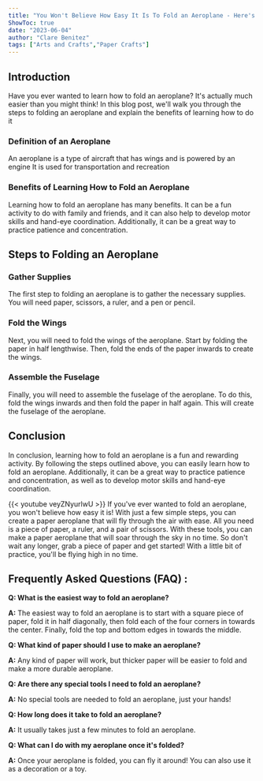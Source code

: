 ```yaml
---
title: "You Won't Believe How Easy It Is To Fold an Aeroplane - Here's How!"
ShowToc: true 
date: "2023-06-04"
author: "Clare Benitez" 
tags: ["Arts and Crafts","Paper Crafts"]
---
```

## Introduction 
Have you ever wanted to learn how to fold an aeroplane? It's actually much easier than you might think! In this blog post, we'll walk you through the steps to folding an aeroplane and explain the benefits of learning how to do it 

### Definition of an Aeroplane
An aeroplane is a type of aircraft that has wings and is powered by an engine It is used for transportation and recreation 

### Benefits of Learning How to Fold an Aeroplane
Learning how to fold an aeroplane has many benefits. It can be a fun activity to do with family and friends, and it can also help to develop motor skills and hand-eye coordination. Additionally, it can be a great way to practice patience and concentration. 

## Steps to Folding an Aeroplane

### Gather Supplies
The first step to folding an aeroplane is to gather the necessary supplies. You will need paper, scissors, a ruler, and a pen or pencil. 

### Fold the Wings
Next, you will need to fold the wings of the aeroplane. Start by folding the paper in half lengthwise. Then, fold the ends of the paper inwards to create the wings. 

### Assemble the Fuselage
Finally, you will need to assemble the fuselage of the aeroplane. To do this, fold the wings inwards and then fold the paper in half again. This will create the fuselage of the aeroplane. 

## Conclusion
In conclusion, learning how to fold an aeroplane is a fun and rewarding activity. By following the steps outlined above, you can easily learn how to fold an aeroplane. Additionally, it can be a great way to practice patience and concentration, as well as to develop motor skills and hand-eye coordination.

{{< youtube veyZNyurlwU >}} 
If you've ever wanted to fold an aeroplane, you won't believe how easy it is! With just a few simple steps, you can create a paper aeroplane that will fly through the air with ease. All you need is a piece of paper, a ruler, and a pair of scissors. With these tools, you can make a paper aeroplane that will soar through the sky in no time. So don't wait any longer, grab a piece of paper and get started! With a little bit of practice, you'll be flying high in no time.

## Frequently Asked Questions (FAQ) :
**Q: What is the easiest way to fold an aeroplane?**

**A:** The easiest way to fold an aeroplane is to start with a square piece of paper, fold it in half diagonally, then fold each of the four corners in towards the center. Finally, fold the top and bottom edges in towards the middle.

**Q: What kind of paper should I use to make an aeroplane?**

**A:** Any kind of paper will work, but thicker paper will be easier to fold and make a more durable aeroplane.

**Q: Are there any special tools I need to fold an aeroplane?**

**A:** No special tools are needed to fold an aeroplane, just your hands!

**Q: How long does it take to fold an aeroplane?**

**A:** It usually takes just a few minutes to fold an aeroplane.

**Q: What can I do with my aeroplane once it's folded?**

**A:** Once your aeroplane is folded, you can fly it around! You can also use it as a decoration or a toy.



